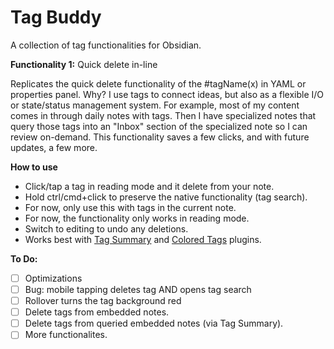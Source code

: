 # Tag Buddy

A collection of tag functionalities for Obsidian. 

**Functionality 1:** Quick delete in-line 

Replicates the quick delete functionality of the #tagName(x) in YAML or properties panel. Why? I use tags to connect ideas, but also as a flexible I/O or state/status management system. For example, most of my content comes in through daily notes with tags. Then I have specialized notes that query those tags into an "Inbox" section of the specialized note so I can review on-demand. This functionality saves a few clicks, and with future updates, a few more. 

**How to use**
- Click/tap a tag in reading mode and it delete from your note.
- Hold ctrl/cmd+click to preserve the native functionality (tag search).
- For now, only use this with tags in the current note. 
- For now, the functionality only works in reading mode. 
- Switch to editing to undo any deletions. 
- Works best with [Tag Summary](https://github.com/macrojd/tag-summary) and [Colored Tags](https://github.com/pfrankov/obsidian-colored-tags) plugins. 

**To Do:**
- [ ] Optimizations 
- [ ] Bug: mobile tapping deletes tag AND opens tag search
- [ ] Rollover turns the tag background red
- [ ] Delete tags from embedded notes. 
- [ ] Delete tags from queried embedded notes (via Tag Summary). 
- [ ] More functionalites.